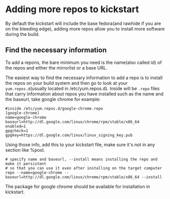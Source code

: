 # Adding more repos to kickstart

By default the kickstart will include the base fedora(and rawhide if you are on the bleeding edge), adding more repos allow you to install more software during the build.

## Find the necessary information

To add a repons, the bare minimum you need is the name(also called id) of the repos and either the mirrorlist or a base URL.

The easiest way to find the necessary information to add a repo is to install the repos on your build system and then go to look at your ```yum.repos.d```(usually located in /etc/yum.repos.d). Inside will be ```.repo``` files that carry information about repos you have installed such as the name and the baseurl, take google chrome for example:

```shell
#inside /etc/yum.repos.d/google-chrome.repo
[google-chrome]
name=google-chrome
baseurl=http://dl.google.com/linux/chrome/rpm/stable/x86_64
enabled=1
gpgcheck=1
gpgkey=https://dl.google.com/linux/linux_signing_key.pub
```

Using those info, add this to your kickstart file, make sure it's not in any section like %post.

```shell
# specify name and baseurl, --install means installing the repo and make it persistent
# so that you can use it even after installing on the target computer
repo --name=google-chrome --baseurl=http://dl.google.com/linux/chrome/rpm/stable/x86_64 --install
```

The package for google chrome should be available for installation in kickstart.